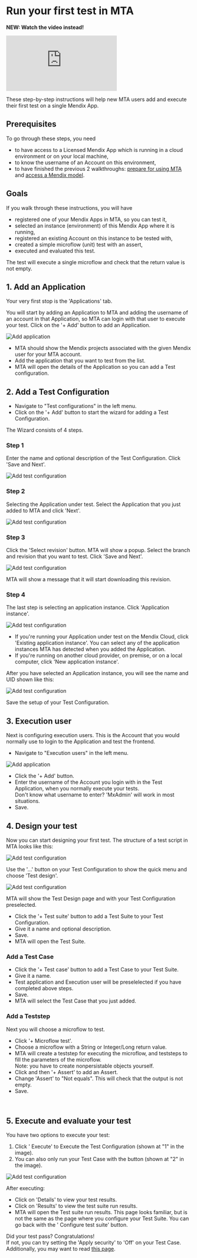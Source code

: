 # Run your first test in MTA

**NEW: Watch the video instead!**
<iframe src="https://player.vimeo.com/video/852636928?h=601d67c079" frameborder="0" allow="autoplay; fullscreen" allowfullscreen></iframe>
<br/>

These step-by-step instructions will help new MTA users add and execute their first test on a single Mendix App.

## Prerequisites

To go through these steps, you need
- to have access to a Licensed Mendix App which is running in a cloud environment or on your local machine,
- to know the username of an Account on this environment,
- to have finished the previous 2 walkthroughs: [prepare for using MTA](prepare-for-using-mta) and [access a Mendix model](access-mendix-model).

## Goals

If you walk through these instructions, you will have 
- registered one of your Mendix Apps in MTA, so you can test it,
- selected an instance (environment) of this Mendix App where it is running,  
- registered an existing Account on this instance to be tested with,
- created a simple microflow (unit) test with an assert,
- executed and evaluated this test.

The test will execute a single microflow and check that the return value is not empty.

## 1. Add an Application

Your very first stop is the 'Applications' tab. 

You will start by adding an Application to MTA and adding the username of an account in that Application, so MTA can login with that user to execute your test.
Click on the '+ Add' button to add an Application.

![Add application](images/run_first_test/00.png)

- MTA should show the Mendix projects associated with the given Mendix user for your MTA account.
- Add the application that you want to test from the list.
- MTA will open the details of the Application so you can add a Test configuration. 

## 2. Add a Test Configuration

- Navigate to "Test configurations" in the left menu.
- Click on the '+ Add' button to start the wizard for adding a Test Configuration.


The Wizard consists of 4 steps. 

### Step 1

Enter the name and optional description of the Test Configuration. Click 'Save and Next'. 


![Add test configuration](images/run_first_test/03.png)


### Step 2


Selecting the Application under test. Select the Application that you just added to MTA and click 'Next'.


![Add test configuration](images/run_first_test/04.png)


### Step 3


Click the 'Select revision' button. MTA will show a popup. Select the branch and revision that you want to test. Click 'Save and Next'. 


![Add test configuration](images/run_first_test/05.png)


MTA will show a message that it will start downloading this revision.

### Step 4

The last step is selecting an application instance. Click 'Application instance'.


![Add test configuration](images/run_first_test/06.png)


- If you're running your Application under test on the Mendix Cloud, click 'Existing application instance'. You can select any of the application instances MTA has detected when you added the Application.
- If you're running on another cloud provider, on premise, or on a local computer, click 'New application instance'. 

After you have selected an Application instance, you will see the name and UID shown like this:


![Add test configuration](images/run_first_test/07.png)


Save the setup of your Test Configuration.

## 3. Execution user

Next is configuring execution users. This is the Account that you would normally use to login to the Application and test the frontend. 

- Navigate to "Execution users" in the left menu.

![Add application](images/run_first_test/01.png)

- Click the '+ Add' button.
- Enter the username of the Account you login with in the Test Application, when you normally execute your tests.<br/>Don't know what username to enter?  'MxAdmin' will work in most situations.
- Save. 


## 4. Design your test

Now you can start designing your first test. 
The structure of a test script in MTA looks like this:

![Add test configuration](images/run_first_test/test_configuration_scheme.png)


Use the '...' button on your Test Configuration to show the quick menu and choose 'Test design'.

![Add test configuration](images/run_first_test/08.png)

MTA will show the Test Design page and with your Test Configuration preselected.
- Click the '+ Test suite' button to add a Test Suite to your Test Configuration.
- Give it a name and optional description.
- Save.
- MTA will open the Test Suite.

### Add a Test Case
- Click the '+ Test case' button to add a Test Case to your Test Suite.
- Give it a name.
- Test application and Execution user will be preselelected if you have completed above steps.
- Save.
- MTA will select the Test Case that you just added.

### Add a Teststep
Next you will choose a microflow to test.
- Click '+ Microflow test'.
- Choose a microflow with a String or Integer/Long return value.  
- MTA will create a teststep for executing the microflow, and teststeps to fill the parameters of the microflow. <br/>Note: you have to create nonpersistable objects yourself. 
- Click <i class="fal fa-ballot-check"></i> and then '+ Assert' to add an Assert.
- Change 'Assert' to "Not equals". This will check that the output is not empty.
- Save.
<br/>

## 5. Execute and evaluate your test

You have two options to execute your test:
1. Click '<i class="fas fa-play"></i> Execute' to Execute the Test Configuration (shown at "1" in the image).
2. You can also only run your Test Case with the <i class="fas fa-play"></i> button (shown at "2" in the image).

![Add test configuration](images/run_first_test/09.png)

After executing:
- Click on 'Details' to view your test results.
- Click on 'Results' to view the test suite run results.
- MTA will open the Test suite run results. This page looks familiar, but is not the same as the page where you configure your Test Suite. You can go back with the '<i class="fas fa-cog"></i> Configure test suite' button.

Did your test pass? Congratulations! <br/>
If not, you can try setting the 'Apply security' to 'Off' on your Test Case. <br/>
Additionally, you may want to read [this page](deal-with-failed-testrun).